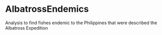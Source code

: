 # AlbatrossEndemics
Analysis to find fishes endemic to the Philippines that were described the Albatross Expedition
